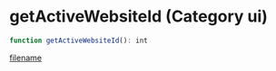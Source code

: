 # getActiveWebsiteId (Category ui)

```js
function getActiveWebsiteId(): int
```

[filename](getActiveWebsiteId_m.md ':include')
